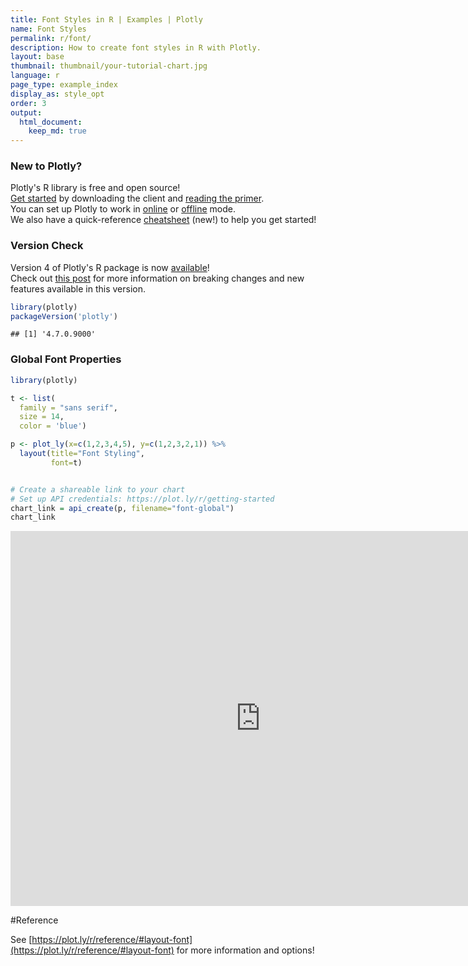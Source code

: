 ```yaml
---
title: Font Styles in R | Examples | Plotly
name: Font Styles
permalink: r/font/
description: How to create font styles in R with Plotly.
layout: base
thumbnail: thumbnail/your-tutorial-chart.jpg
language: r
page_type: example_index
display_as: style_opt
order: 3
output:
  html_document:
    keep_md: true
---
```




### New to Plotly?

Plotly's R library is free and open source!<br>
[Get started](https://plot.ly/r/getting-started/) by downloading the client and [reading the primer](https://plot.ly/r/getting-started/).<br>
You can set up Plotly to work in [online](https://plot.ly/r/getting-started/#hosting-graphs-in-your-online-plotly-account) or [offline](https://plot.ly/r/offline/) mode.<br>
We also have a quick-reference [cheatsheet](https://images.plot.ly/plotly-documentation/images/r_cheat_sheet.pdf) (new!) to help you get started!

### Version Check

Version 4 of Plotly's R package is now [available](https://plot.ly/r/getting-started/#installation)!<br>
Check out [this post](http://moderndata.plot.ly/upgrading-to-plotly-4-0-and-above/) for more information on breaking changes and new features available in this version.


```r
library(plotly)
packageVersion('plotly')
```

```
## [1] '4.7.0.9000'
```

### Global Font Properties


```r
library(plotly)

t <- list(
  family = "sans serif",
  size = 14,
  color = 'blue')

p <- plot_ly(x=c(1,2,3,4,5), y=c(1,2,3,2,1)) %>%
  layout(title="Font Styling",
         font=t)


# Create a shareable link to your chart
# Set up API credentials: https://plot.ly/r/getting-started
chart_link = api_create(p, filename="font-global")
chart_link
```

<iframe src="https://plot.ly/~RPlotBot/4261.embed" width="800" height="600" id="igraph" scrolling="no" seamless="seamless" frameBorder="0"> </iframe>

#Reference

See [https://plot.ly/r/reference/#layout-font](https://plot.ly/r/reference/#layout-font) for more information and options!
